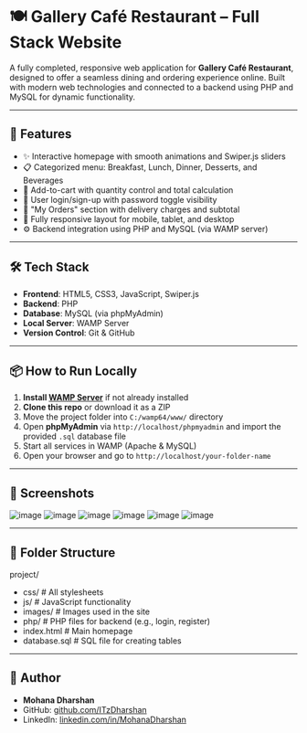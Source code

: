 # 🍽️ Gallery Café Restaurant – Full Stack Website

A fully completed, responsive web application for **Gallery Café Restaurant**, designed to offer a seamless dining and ordering experience online. Built with modern web technologies and connected to a backend using PHP and MySQL for dynamic functionality.

---

## 🚀 Features

- ✨ Interactive homepage with smooth animations and Swiper.js sliders
- 📋 Categorized menu: Breakfast, Lunch, Dinner, Desserts, and Beverages
- 🛒 Add-to-cart with quantity control and total calculation
- 🔐 User login/sign-up with password toggle visibility
- 🧾 "My Orders" section with delivery charges and subtotal
- 📱 Fully responsive layout for mobile, tablet, and desktop
- ⚙️ Backend integration using PHP and MySQL (via WAMP server)

---

## 🛠️ Tech Stack

- **Frontend**: HTML5, CSS3, JavaScript, Swiper.js
- **Backend**: PHP
- **Database**: MySQL (via phpMyAdmin)
- **Local Server**: WAMP Server
- **Version Control**: Git & GitHub

---

## 📦 How to Run Locally

1. **Install [WAMP Server](https://www.wampserver.com/en/)** if not already installed
2. **Clone this repo** or download it as a ZIP
3. Move the project folder into `C:/wamp64/www/` directory
4. Open **phpMyAdmin** via `http://localhost/phpmyadmin` and import the provided `.sql` database file
5. Start all services in WAMP (Apache & MySQL)
6. Open your browser and go to `http://localhost/your-folder-name`

---

## 📸 Screenshots

![image](https://github.com/user-attachments/assets/b45775f4-4f96-4902-a98e-6cdff3e3f718)
![image](https://github.com/user-attachments/assets/5fea7257-4ed7-43cd-bfc1-1be700d8f70c)
![image](https://github.com/user-attachments/assets/30c029b3-f95d-4502-8c5a-da581ae4c509)
![image](https://github.com/user-attachments/assets/e9f36c61-3f4e-41f2-9835-2dca733490f9)
![image](https://github.com/user-attachments/assets/611524d3-2ed2-4a82-81d9-306e40621d95)
![image](https://github.com/user-attachments/assets/20ef4a02-020a-4214-b1ec-0b51eb8771b4)



---

## 📂 Folder Structure

project/
- css/ # All stylesheets
- js/ # JavaScript functionality
- images/ # Images used in the site
- php/ # PHP files for backend (e.g., login, register)
- index.html # Main homepage
- database.sql # SQL file for creating tables


---

## 🤝 Author

- **Mohana Dharshan**
- GitHub: [github.com/ITzDharshan](https://github.com/ITzDharshan)
- LinkedIn: [linkedin.com/in/MohanaDharshan](www.linkedin.com/in/mdharshan)


